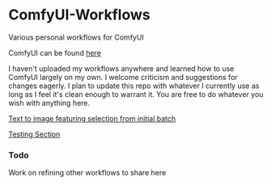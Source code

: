 # ComfyUI-Workflows
Various personal workflows for ComfyUI

ComfyUI can be found [here](https://github.com/comfyanonymous/ComfyUI)

I haven't uploaded my workflows anywhere and learned how to use ComfyUI largely on my own. I welcome criticism and suggestions for changes eagerly. I plan to update this repo with whatever I currently use as long as I feel it's clean enough to warrant it. You are free to do whatever you wish with anything here. 

[Text to image featuring selection from initial batch](https://github.com/cathodeDreams/ComfyUI-Workflows/tree/main/txt%20to%20img)

[Testing Section](https://github.com/cathodeDreams/ComfyUI-Workflows/tree/main/testing)

### Todo

Work on refining other workflows to share here